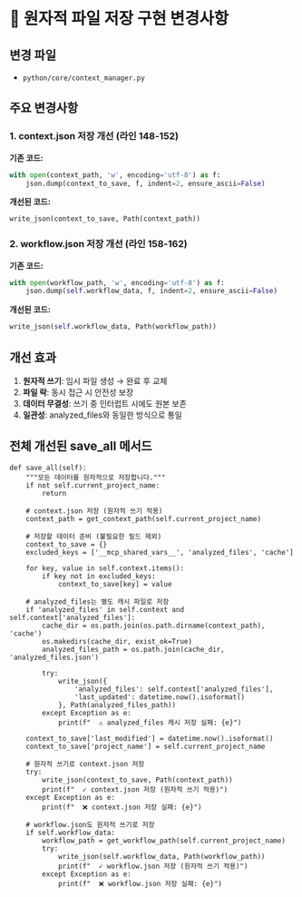 # 🔧 원자적 파일 저장 구현 변경사항

## 변경 파일
- `python/core/context_manager.py`

## 주요 변경사항

### 1. context.json 저장 개선 (라인 148-152)
**기존 코드:**
```python
with open(context_path, 'w', encoding='utf-8') as f:
    json.dump(context_to_save, f, indent=2, ensure_ascii=False)
```

**개선된 코드:**
```python
write_json(context_to_save, Path(context_path))
```

### 2. workflow.json 저장 개선 (라인 158-162)
**기존 코드:**
```python
with open(workflow_path, 'w', encoding='utf-8') as f:
    json.dump(self.workflow_data, f, indent=2, ensure_ascii=False)
```

**개선된 코드:**
```python
write_json(self.workflow_data, Path(workflow_path))
```

## 개선 효과
1. **원자적 쓰기**: 임시 파일 생성 → 완료 후 교체
2. **파일 락**: 동시 접근 시 안전성 보장
3. **데이터 무결성**: 쓰기 중 인터럽트 시에도 원본 보존
4. **일관성**: analyzed_files와 동일한 방식으로 통일

## 전체 개선된 save_all 메서드
    def save_all(self):
        """모든 데이터를 원자적으로 저장합니다."""
        if not self.current_project_name:
            return

        # context.json 저장 (원자적 쓰기 적용)
        context_path = get_context_path(self.current_project_name)

        # 저장할 데이터 준비 (불필요한 필드 제외)
        context_to_save = {}
        excluded_keys = ['__mcp_shared_vars__', 'analyzed_files', 'cache']

        for key, value in self.context.items():
            if key not in excluded_keys:
                context_to_save[key] = value

        # analyzed_files는 별도 캐시 파일로 저장
        if 'analyzed_files' in self.context and self.context['analyzed_files']:
            cache_dir = os.path.join(os.path.dirname(context_path), 'cache')
            os.makedirs(cache_dir, exist_ok=True)
            analyzed_files_path = os.path.join(cache_dir, 'analyzed_files.json')

            try:
                write_json({
                    'analyzed_files': self.context['analyzed_files'],
                    'last_updated': datetime.now().isoformat()
                }, Path(analyzed_files_path))
            except Exception as e:
                print(f"  ⚠️ analyzed_files 캐시 저장 실패: {e}")

        context_to_save['last_modified'] = datetime.now().isoformat()
        context_to_save['project_name'] = self.current_project_name

        # 원자적 쓰기로 context.json 저장
        try:
            write_json(context_to_save, Path(context_path))
            print(f"  ✓ context.json 저장 (원자적 쓰기 적용)")
        except Exception as e:
            print(f"  ❌ context.json 저장 실패: {e}")

        # workflow.json도 원자적 쓰기로 저장
        if self.workflow_data:
            workflow_path = get_workflow_path(self.current_project_name)
            try:
                write_json(self.workflow_data, Path(workflow_path))
                print(f"  ✓ workflow.json 저장 (원자적 쓰기 적용)")
            except Exception as e:
                print(f"  ❌ workflow.json 저장 실패: {e}")
